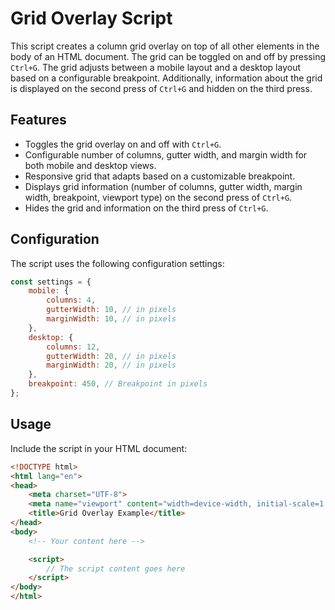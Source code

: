 # Grid Overlay Script

This script creates a column grid overlay on top of all other elements in the body of an HTML document. The grid can be toggled on and off by pressing `Ctrl+G`. The grid adjusts between a mobile layout and a desktop layout based on a configurable breakpoint. Additionally, information about the grid is displayed on the second press of `Ctrl+G` and hidden on the third press.

## Features

- Toggles the grid overlay on and off with `Ctrl+G`.
- Configurable number of columns, gutter width, and margin width for both mobile and desktop views.
- Responsive grid that adapts based on a customizable breakpoint.
- Displays grid information (number of columns, gutter width, margin width, breakpoint, viewport type) on the second press of `Ctrl+G`.
- Hides the grid and information on the third press of `Ctrl+G`.

## Configuration

The script uses the following configuration settings:

```javascript
const settings = {
    mobile: {
        columns: 4,
        gutterWidth: 10, // in pixels
        marginWidth: 10, // in pixels
    },
    desktop: {
        columns: 12,
        gutterWidth: 20, // in pixels
        marginWidth: 20, // in pixels
    },
    breakpoint: 450, // Breakpoint in pixels
};
```

## Usage

Include the script in your HTML document:

```html
<!DOCTYPE html>
<html lang="en">
<head>
    <meta charset="UTF-8">
    <meta name="viewport" content="width=device-width, initial-scale=1.0">
    <title>Grid Overlay Example</title>
</head>
<body>
    <!-- Your content here -->

    <script>
        // The script content goes here
    </script>
</body>
</html>
```
